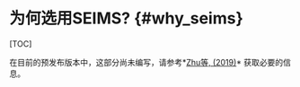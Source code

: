 为何选用SEIMS? {#why_seims}
==================================

[TOC]

在目前的预发布版本中，这部分尚未编写，请参考*[Zhu等, (2019)][zhu_2019_ems]* 获取必要的信息。


[zhu_2019_ems]: https://linkinghub.elsevier.com/retrieve/pii/S1364815218309241 "SEIMS Paper"
